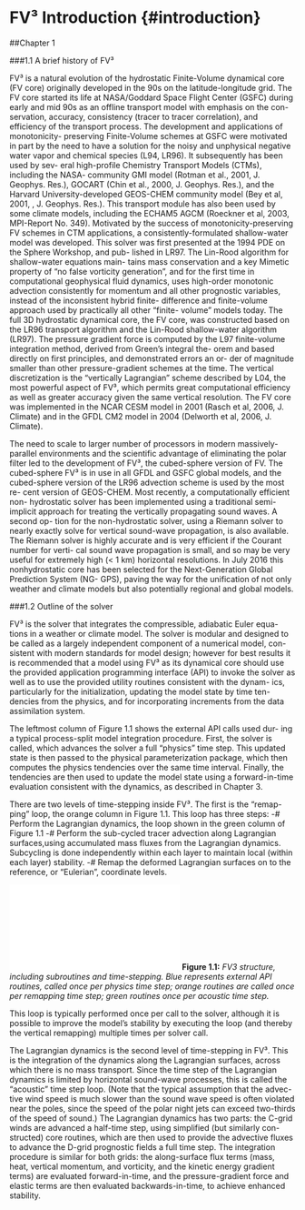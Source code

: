 FV&sup3; Introduction {#introduction}
============

##Chapter 1

###1.1 A brief history of FV&sup3;


FV&sup3; is a natural evolution of the hydrostatic Finite-Volume dynamical core (FV core) originally developed in the 90s on the latitude-longitude grid. The FV core started its life at NASA/Goddard Space Flight Center (GSFC) during early and mid 90s as an offline transport model with emphasis on the con- servation, accuracy, consistency (tracer to tracer correlation), and efficiency of the transport process. The development and applications of monotonicity- preserving Finite-Volume schemes at GSFC were motivated in part by the need to have a solution for the noisy and unphysical negative water vapor and chemical species (L94, LR96). It subsequently has been used by sev- eral high-profile Chemistry Transport Models (CTMs), including the NASA- community GMI model (Rotman et al., 2001, J. Geophys. Res.), GOCART (Chin et al., 2000, J. Geophys. Res.), and the Harvard University-developed GEOS-CHEM community model (Bey et al, 2001, , J. Geophys. Res.). This transport module has also been used by some climate models, including the ECHAM5 AGCM (Roeckner et al, 2003, MPI-Report No. 349). Motivated by the success of monotonicity-preserving FV schemes in CTM applications, a consistently-formulated shallow-water model was developed. This solver was first presented at the 1994 PDE on the Sphere Workshop, and pub- lished in LR97. The Lin-Rood algorithm for shallow-water equations main- tains mass conservation and a key Mimetic property of “no false vorticity generation”, and for the first time in computational geophysical fluid dynamics, uses high-order monotonic advection consistently for momentum and all other prognostic variables, instead of the inconsistent hybrid finite- difference and finite-volume approach used by practically all other “finite- volume” models today. The full 3D hydrostatic dynamical core, the FV core, was constructed based on the LR96 transport algorithm and the Lin-Rood shallow-water algorithm (LR97). The pressure gradient force is computed by the L97 finite-volume integration method, derived from Green’s integral the- orem and based directly on first principles, and demonstrated errors an or- der of magnitude smaller than other pressure-gradient schemes at the time. The vertical discretization is the “vertically Lagrangian” scheme described by L04, the most powerful aspect of FV&sup3;, which permits great computational efficiency as well as greater accuracy given the same vertical resolution. The FV core was implemented in the NCAR CESM model in 2001 (Rasch et al, 2006, J. Climate) and in the GFDL CM2 model in 2004 (Delworth et al, 2006, J. Climate).


The need to scale to larger number of processors in modern massively- parallel environments and the scientific advantage of eliminating the polar filter led to the development of FV&sup3;, the cubed-sphere version of FV. The cubed-sphere FV&sup3; is in use in all GFDL and GSFC global models, and the cubed-sphere version of the LR96 advection scheme is used by the most re- cent version of GEOS-CHEM. Most recently, a computationally efficient non- hydrostatic solver has been implemented using a traditional semi-implicit approach for treating the vertically propagating sound waves. A second op- tion for the non-hydrostatic solver, using a Riemann solver to nearly exactly solve for vertical sound-wave propagation, is also available. The Riemann solver is highly accurate and is very efficient if the Courant number for verti- cal sound wave propagation is small, and so may be very useful for extremely high (< 1 km) horizontal resolutions. In July 2016 this nonhydrostatic core has been selected for the Next-Generation Global Prediction System (NG- GPS), paving the way for the unification of not only weather and climate models but also potentially regional and global models.


###1.2 Outline of the solver

FV&sup3; is the solver that integrates the compressible, adiabatic Euler equa- tions in a weather or climate model. The solver is modular and designed to be called as a largely independent component of a numerical model, con- sistent with modern standards for model design; however for best results it is recommended that a model using FV&sup3; as its dynamical core should use the provided application programming interface (API) to invoke the solver as well as to use the provided utility routines consistent with the dynam- ics, particularly for the initialization, updating the model state by time ten- dencies from the physics, and for incorporating increments from the data assimilation system.

The leftmost column of Figure 1.1 shows the external API calls used dur- ing a typical process-split model integration procedure. First, the solver is called, which advances the solver a full “physics” time step. This updated state is then passed to the physical parameterization package, which then computes the physics tendencies over the same time interval. Finally, the tendencies are then used to update the model state using a forward-in-time evaluation consistent with the dynamics, as described in Chapter 3.

There are two levels of time-stepping inside FV&sup3;. The first is the “remap- ping” loop, the orange column in Figure 1.1. This loop has three steps:
-# Perform the Lagrangian dynamics, the loop shown in the green column of Figure 1.1
-# Perform the sub-cycled tracer advection along Lagrangian surfaces,using accumulated mass fluxes from the Lagrangian dynamics. Subcycling is done independently within each layer to maintain local (within each layer) stability.
-# Remap the deformed Lagrangian surfaces on to the reference, or “Eulerian”, coordinate levels.

![ ](../image/FV3flowchart.pdf)
**Figure 1.1:**  *FV3 structure, including subroutines and time-stepping. Blue represents external API routines, called once per physics time step; orange routines are called once per remapping time step; green routines once per acoustic time step.*

This loop is typically performed once per call to the solver, although it is possible to improve the model’s stability by executing the loop (and thereby the vertical remapping) multiple times per solver call.

The Lagrangian dynamics is the second level of time-stepping in FV&sup3;. This is the integration of the dynamics along the Lagrangian surfaces, across which there is no mass transport. Since the time step of the Lagrangian dynamics is limited by horizontal sound-wave processes, this is called the “acoustic” time step loop. (Note that the typical assumption that the advec- tive wind speed is much slower than the sound wave speed is often violated near the poles, since the speed of the polar night jets can exceed two-thirds of the speed of sound.) The Lagrangian dynamics has two parts: the C-grid winds are advanced a half-time step, using simplified (but similarly con- structed) core routines, which are then used to provide the advective fluxes to advance the D-grid prognostic fields a full time step. The integration procedure is similar for both grids: the along-surface flux terms (mass, heat, vertical momentum, and vorticity, and the kinetic energy gradient terms) are evaluated forward-in-time, and the pressure-gradient force and elastic terms are then evaluated backwards-in-time, to achieve enhanced stability.

